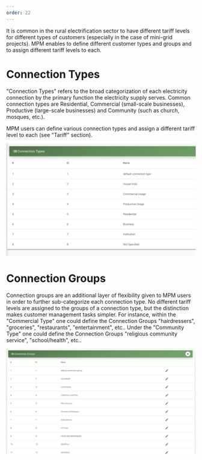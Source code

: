 ```yaml
---
order: 22
---
```


It is common in the rural electrification sector to have different tariff levels for different types of customers (especially in the case of mini-grid projects).
MPM enables to define different customer types and groups and to assign different tariff levels to each.

# Connection Types

"Connection Types" refers to the broad categorization of each electricity connection by the primary function the electricity supply serves.
Common connection types are Residential, Commercial (small-scale businesses), Productive (large-scale businesses) and Community (such as church, mosques, etc.).

MPM users can define various connection types and assign a different tariff level to each (see "Tariff" section).

![Connection Types](images/connection-types.png)

# Connection Groups

Connection groups are an additional layer of flexibility given to MPM users in order to further sub-categorize each connection type.
No different tariff levels are assigned to the groups of a connection type, but the distinction makes customer management tasks simpler.
For instance, within the "Commercial Type" one could define the Connection Groups "hairdressers", "groceries", "restaurants", "entertainment", etc..
Under the "Community Type" one could define the Connection Groups "religious community service", "school/health", etc..

![Connection Groups](images/connection-groups.png)

